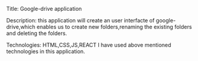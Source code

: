 Title:  Google-drive application

Description:  this application will create an user interfacte of google-drive,which enables us to create new folders,renaming the existing folders and deleting the folders.

Technologies: HTML,CSS,JS,REACT
              I have used above mentioned technologies in this application.

